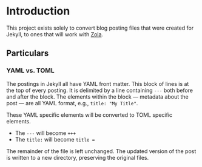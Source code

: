 # Introduction
This project exists solely to convert blog posting files that were created for Jekyll, to ones that
will work with [Zola](https://www.getxola.org "Zola").

## Particulars
### YAML vs. TOML
The postings in Jekyll all have YAML front matter. This block of lines is at the top of every
posting. It is delimited by a line containing `---` both before and after the block. The elements
within the block — metadata about the post — are all YAML format, e.g., `title: "My Title"`.

These YAML specific elements will be converted to TOML specific elements.

* The `---` will become `+++`
* The `title:` will become `title =`

The remainder of the file is left unchanged. The updated version of the post is written to a new
directory, preserving the original files.
